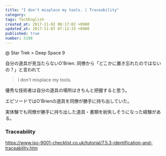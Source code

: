 ```yaml
---
title: "I don't misplace my tools. | Traceability"
category: 
tags: TechEnglish
created_at: 2017-11-02 08:17:02 +0900
updated_at: 2017-11-07 07:12:33 +0900
published: true
number: 5198
---
```


@ Star Trek > Deep Space 9

自分の道具が見当たらないO'Brien.
同僚から「どこかに置き忘れたのではないの？」と言われて

> I don't misplace my tools.

優秀な技術者は自分の道具の場所はきちんと把握すると思う。

エピソードではO'Brienの道具を同僚が勝手に持ち出していた。

実体験でも同僚が勝手に持ち出した道具・書類を紛失しそうになった経験がある。

### Traceability

https://www.iso-9001-checklist.co.uk/tutorial/7.5.3-identification-and-traceability.htm


